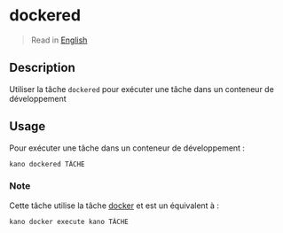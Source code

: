 # dockered

> Read in [English](/docs/en/tasks/dockered.md)

## Description

Utiliser la tâche `dockered` pour exécuter une tâche dans un conteneur de développement

## Usage

Pour exécuter une tâche dans un conteneur de développement :

```shell
kano dockered TÂCHE
```

### Note

Cette tâche utilise la tâche [docker](/docs/fr/tasks/docker.md) et est un équivalent à :

```shell
kano docker execute kano TÂCHE
```
